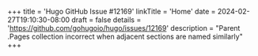 +++
title = 'Hugo GitHub Issue #12169'
linkTitle = 'Home'
date = 2024-02-27T19:10:30-08:00
draft = false
details = 'https://github.com/gohugoio/hugo/issues/12169'
description = "Parent .Pages collection incorrect when adjacent sections are named similarly"
+++
